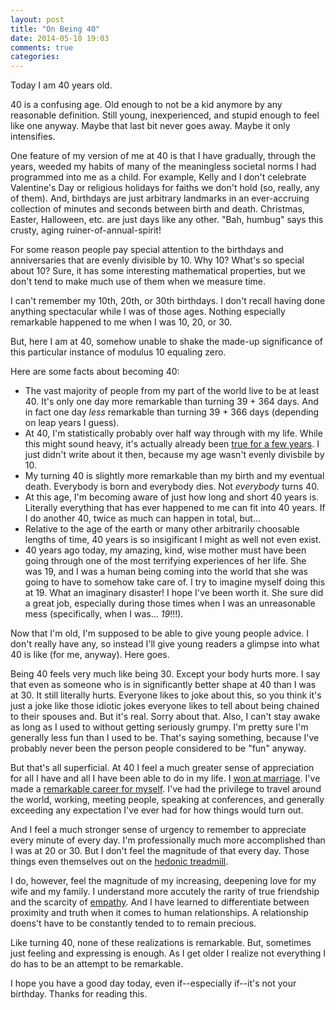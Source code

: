 ```yaml
---
layout: post
title: "On Being 40"
date: 2014-05-10 19:03
comments: true
categories:
---
```

Today I am 40 years old.

40 is a confusing age. Old enough to not be a kid anymore by any reasonable definition.  Still young, inexperienced, and stupid enough to feel like one anyway. Maybe that last bit never goes away. Maybe it only intensifies.

One feature of my version of me at 40 is that I have gradually, through the years, weeded my habits of many of the meaningless societal norms I had programmed into me as a child. For example, Kelly and I don't celebrate Valentine's Day or religious holidays for faiths we don't hold (so, really, any of them). And, birthdays are just arbitrary landmarks in an ever-accruing collection of minutes and seconds between birth and death. Christmas, Easter, Halloween, etc. are just days like any other. "Bah, humbug" says this crusty, aging ruiner-of-annual-spirit!

For some reason people pay special attention to the birthdays and anniversaries that are evenly divisible by 10. Why 10? What's so special about 10? Sure, it has some interesting mathematical properties, but we don't tend to make much use of them when we measure time.

I can't remember my 10th, 20th, or 30th birthdays.  I don't recall having done anything spectacular while I was of those ages. Nothing especially remarkable happened to me when I was 10, 20, or 30.

But, here I am at 40, somehow unable to shake the made-up significance of this particular instance of modulus 10 equaling zero.

Here are some facts about becoming 40:

* The vast majority of people from my part of the world live to be at least 40. It's only one day more remarkable than turning 39 + 364 days. And in fact one day _less_ remarkable than turning 39 + 366 days (depending on leap years I guess).
* At 40, I'm statistically probably over half way through with my life. While this might sound heavy, it's actually already been [true for a few years](http://en.wikipedia.org/wiki/List_of_U.S._states_by_life_expectancy). I just didn't write about it then, because my age wasn't evenly divisbile by 10.
* My turning 40 is slightly more remarkable than my birth and my eventual death. Everybody is born and everybody dies. Not _everybody_ turns 40.
* At this age, I'm becoming aware of just how long and short 40 years is. Literally everything that has ever happened to me can fit into 40 years. If I do another 40, twice as much can happen in total, but...
* Relative to the age of the earth or many other arbitrarily choosable lengths of time, 40 years is so insigificant I might as well not even exist.
* 40 years ago today, my amazing, kind, wise mother must have been going through one of the most terrifying experiences of her life. She was 19, and I was a human being coming into the world that she was going to have to somehow take care of.  I try to imagine myself doing this at 19. What an imaginary disaster! I hope I've been worth it. She sure did a great job, especially during those times when I was an unreasonable mess (specifically, when I was... _19_!!!).

Now that I'm old, I'm supposed to be able to give young people advice. I don't really have any, so instead I'll give young readers a glimpse into what 40 is like (for me, anyway).  Here goes.

Being 40 feels very much like being 30. Except your body hurts more. I say that even as someone who is in significantly better shape at 40 than I was at 30.  It still literally hurts. Everyone likes to joke about this, so you think it's just a joke like those idiotic jokes everyone likes to tell about being chained to their spouses and. But it's real. Sorry about that. Also, I can't stay awake as long as I used to without getting seriously grumpy. I'm pretty sure I'm generally less fun than I used to be. That's saying something, because I've probably never been the person people considered to be "fun" anyway.

But that's all superficial. At 40 I feel a much greater sense of appreciation for all I have and all I have been able to do in my life.  I [won at marriage](http://kellyjeanne.org). I've made a [remarkable career for myself](http://pragprog.com/book/cfcar2/the-passionate-programmer). I've had the privilege to travel around the world, working, meeting people, speaking at conferences, and generally exceeding any expectation I've ever had for how things would turn out.

And I feel a much stronger sense of urgency to remember to appreciate every minute of every day.  I'm professionally much more accomplished than I was at 20 or 30. But I don't feel the magnitude of that every day. Those things even themselves out on the [hedonic treadmill](http://en.wikipedia.org/wiki/Hedonic_treadmill).

I do, however, feel the magnitude of my increasing, deepening love for my wife and my family. I understand more accutely the rarity of true friendship and the scarcity of [empathy](http://chadfowler.com/blog/2014/01/19/empathy/). And I have learned to differentiate between proximity and truth when it comes to human relationships. A relationship doens't have to be constantly tended to to remain precious.

Like turning 40, none of these realizations is remarkable. But, sometimes just feeling and expressing is enough. As I get older I realize not everything I do has to be an attempt to be remarkable.

I hope you have a good day today, even if--especially if--it's not your birthday. Thanks for reading this.
